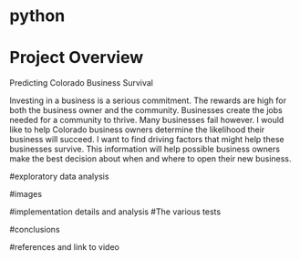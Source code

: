 # python

# Project Overview

Predicting Colorado Business Survival 

Investing in a business is a serious commitment. The rewards are high for both the business owner and the community. Businesses create the jobs needed for a community to thrive. Many businesses fail however. I would like to help Colorado business owners determine the likelihood their business will succeed. I want to find driving factors that might help these businesses survive. This information will help possible business owners make the best decision about when and where to open their new business.

#exploratory data analysis

#images

#implementation details and analysis
#The various tests

#conclusions

#references and link to video

